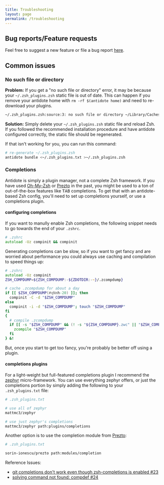 ```yaml
---
title: Troubleshooting
layout: page
permalink: /troubleshooting
---
```


## Bug reports/Feature requests

Feel free to suggest a new feature or file a bug report [here](https://github.com/mattmc3/antidote/issues).

## Common issues

### No such file or directory

**Problem:** If you get a "no such file or directory" error, it may be because your `~/.zsh_plugins.zsh` static file is out of date. This can happen if you remove your antidote home with `rm -rf $(antidote home)` and need to re-download your plugins.

```zsh
~/.zsh_plugins.zsh:source:3: no such file or directory ~/Library/Caches/antidote/https-COLON--SLASH--SLASH-github.com-SLASH-zsh-users-SLASH-zsh-autosuggestions/zsh-autosuggestions.plugin.zsh
```

**Solution:** Simply delete your `~/.zsh_plugins.zsh` static file and reload Zsh. If you followed the recommended installation procedure and have antidote configured correctly, the static file should be regenerated.

If that isn't working for you, you can run this command:

```zsh
# re-generate ~/.zsh_plugins.zsh
antidote bundle <~/.zsh_plugins.txt >~/.zsh_plugins.zsh
```

### Completions

Antidote is simply a plugin manager, not a complete Zsh framework. If you have used [Oh-My-Zsh](https://github.com/ohmyzsh/ohmyzsh) or [Prezto](https://github.com/sorin-ionescu/prezto) in the past, you might be used to a ton of out-of-the-box features like <kbd>TAB</kbd> completions. To get that with an antidote-based Zsh config, you'll need to set up completions yourself, or use a completions plugin.

#### configuring completions

If you want to manully enable Zsh completions, the following snippet needs to go towards the end of your `.zshrc`.

```zsh
# .zshrc
autoload -Uz compinit && compinit
```

Generating completions can be slow, so if you want to get fancy and are worried about performance you could always use caching and compilation to speed things up:

```zsh
# .zshrc
autoload -Uz compinit
ZSH_COMPDUMP=${ZSH_COMPDUMP:-${ZDOTDIR:-~}/.zcompdump}

# cache .zcompdump for about a day
if [[ $ZSH_COMPDUMP(#qNmh-20) ]]; then
  compinit -C -d "$ZSH_COMPDUMP"
else
  compinit -i -d "$ZSH_COMPDUMP"; touch "$ZSH_COMPDUMP"
fi
{
  # compile .zcompdump
  if [[ -s "$ZSH_COMPDUMP" && (! -s "${ZSH_COMPDUMP}.zwc" || "$ZSH_COMPDUMP" -nt "${ZSH_COMPDUMP}.zwc") ]]; then
    zcompile "$ZSH_COMPDUMP"
  fi
} &!
```

But, once you start to get too fancy, you're probably be better off using a plugin.

#### completions plugins

For a light-weight but full-featured completions plugin I recommend the [zephyr](https://github.com/mattmc3/zephyr) micro-framework. You can use everything zephyr offers, or just the completions portion by simply adding the following to your `.zsh_plugins.txt` file:

```zsh
# .zsh_plugins.txt

# use all of zephyr
mattmc3/zephyr

# use just zephyr's completions
mattmc3/zephyr path:plugins/completions
```

Another option is to use the completion module from [Prezto](https://github.com/sorin-ionescu/prezto):

```zsh
# .zsh_plugins.txt

sorin-ionescu/prezto path:modules/completion
```

Reference Issues:
- [git completions don't work even though zsh-completions is enabled #23](https://github.com/mattmc3/antidote/issues/23)
- [solving command not found: compdef #24](https://github.com/mattmc3/antidote/issues/24)
